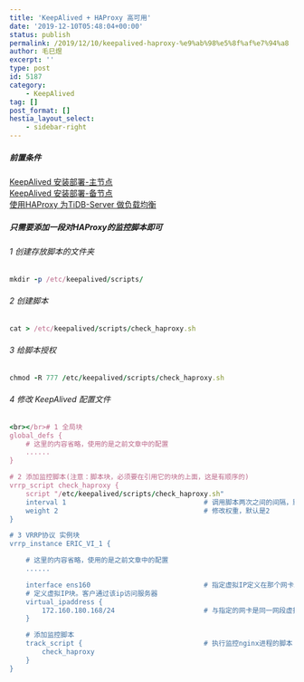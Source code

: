 ```yaml
---
title: 'KeepAlived + HAProxy 高可用'
date: '2019-12-10T05:48:04+00:00'
status: publish
permalink: /2019/12/10/keepalived-haproxy-%e9%ab%98%e5%8f%af%e7%94%a8
author: 毛巳煜
excerpt: ''
type: post
id: 5187
category:
    - KeepAlived
tag: []
post_format: []
hestia_layout_select:
    - sidebar-right
---
```

##### 前置条件

[KeepAlived 安装部署-主节点](http://www.dev-share.top/2019/12/03/keepalived-%E5%AE%89%E8%A3%85%E9%83%A8%E7%BD%B2-%E4%B8%BB%E8%8A%82%E7%82%B9/ "KeepAlived 安装部署-主节点")  
[KeepAlived 安装部署-备节点](http://www.dev-share.top/2019/12/04/keepalived-%E5%AE%89%E8%A3%85%E9%83%A8%E7%BD%B2-%E5%A4%87%E8%8A%82%E7%82%B9/ "KeepAlived 安装部署-备节点")  
[使用HAProxy 为TiDB-Server 做负载均衡](http://www.dev-share.top/2019/09/25/%E4%BD%BF%E7%94%A8-docker-compose-%E5%81%9A-tidb-server-%E8%B4%9F%E8%BD%BD%E5%9D%87%E8%A1%A1-haproxy/ "使用HAProxy 为TiDB-Server 做负载均衡")

##### 只需要添加一段对HAProxy的监控脚本即可

###### 1 创建存放脚本的文件夹

```ruby
mkdir -p /etc/keepalived/scripts/

```

###### 2 创建脚本

```ruby
cat > /etc/keepalived/scripts/check_haproxy.sh 
```

###### 3 给脚本授权

```ruby
chmod -R 777 /etc/keepalived/scripts/check_haproxy.sh

```

###### 4 修改 KeepAlived 配置文件

```ruby
<br></br># 1 全局块
global_defs {
    # 这里的内容省略，使用的是之前文章中的配置
    ......
}

# 2 添加监控脚本(注意：脚本块，必须要在引用它的块的上面，这是有顺序的)
vrrp_script check_haproxy {
    script "/etc/keepalived/scripts/check_haproxy.sh"
    interval 1                                  # 调用脚本两次之间的间隔，默认为1秒
    weight 2                                    # 修改权重，默认是2
}

# 3 VRRP协议 实例块
vrrp_instance ERIC_VI_1 {

    # 这里的内容省略，使用的是之前文章中的配置
    ......

    interface ens160                            # 指定虚拟IP定义在那个网卡上面(本机指定为 ens160 网卡)
    # 定义虚拟IP块。客户通过该ip访问服务器
    virtual_ipaddress {
        172.160.180.168/24                      # 与指定的网卡是同一网段虚拟IP(使用ip add进行查看ens160 网卡的网段)
    }

    # 添加监控脚本
    track_script {                              # 执行监控nginx进程的脚本
        check_haproxy
    }
}


```